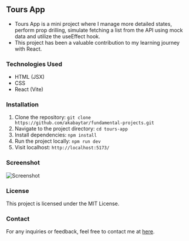 ## Tours App
- Tours App is a mini project where I manage more detailed states, perform prop drilling, simulate fetching a list from the API using mock data and utilize the useEffect hook.
- This project has been a valuable contribution to my learning journey with React.

### Technologies Used
- HTML (JSX)
- CSS
- React (Vite)

### Installation
1. Clone the repository:
`git clone https://github.com/akabaytar/fundamental-projects.git`
2. Navigate to the project directory: 
`cd tours-app`
3. Install dependencies: 
`npm install`
4. Run the project locally:
`npm run dev`
5. Visit localhost:
`http://localhost:5173/`

### Screenshot
![Screenshot](/public/screenshot.png) 

### License
This project is licensed under the MIT License.

### Contact
For any inquiries or feedback, feel free to contact me at [here](mailto:contact@burakbilgili.co.uk).